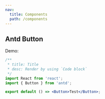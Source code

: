 ```yaml
---
nav:
  title: Components
  path: /components
---
```


## Antd Button

Demo:

```jsx
/**
 * title: Title
 * desc: Render by using `Code block`
 */
import React from 'react';
import { Button } from 'antd';

export default () => <Button>Test</Button>;
```

<code src="./basic" title='Title' desc='Render by using `External import`' />
